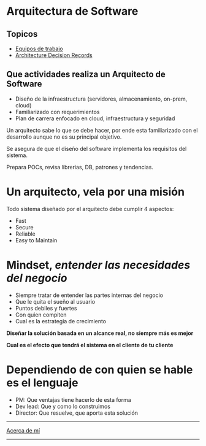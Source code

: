 # Arquitectura de Software

## Topicos

- [Equipos de trabajo](/teams.md)
- [Architecture Decision Records](/adr.md)

## Que actividades realiza un Arquitecto de Software

- Diseño de la infraestructura (servidores, almacenamiento, on-prem, cloud)
- Familiarizado con requerimientos
- Plan de carrera enfocado en cloud, infraestructura y seguridad

Un arquitecto sabe lo que se debe hacer, por ende esta familiarizado con el desarrollo aunque no es su principal objetivo.

Se asegura de que el diseño del software implementa los requisitos del sistema.

Prepara POCs, revisa librerias, DB, patrones y tendencias.

# Un arquitecto, vela por una misión

Todo sistema diseñado por el arquitecto debe cumplir 4 aspectos:

- Fast
- Secure
- Reliable
- Easy to Maintain

# Mindset, _entender las necesidades del negocio_

- Siempre tratar de entender las partes internas del negocio
- Que le quita el sueño al usuario
- Puntos debiles y fuertes
- Con quien compiten
- Cual es la estrategia de crecimiento

**Diseñar la solución basada en un alcance real, no siempre más es mejor**

**Cual es el efecto que tendrá el sistema en el cliente de tu cliente**

# Dependiendo de con quien se hable es el lenguaje

- PM: Que ventajas tiene hacerlo de esta forma
- Dev lead: Que y como lo construimos
- Director: Que resuelve, que aporta esta solución

---

[Acerca de mí](/me.md)

---
